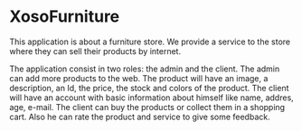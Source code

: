 ﻿# XosoFurniture
This application is about a furniture store. We provide a service to the store where they can sell their products by internet.

The application consist in two roles: the admin and the client. 
The admin can add more products to the web. The product will have an image,
a description, an Id, the price, the stock and colors of the product. 
The client will have an account with basic information about himself 
like name, addres, age, e-mail. 
The client can buy the products or collect them in a shopping cart. 
Also he can rate the product and service to give some feedback.
